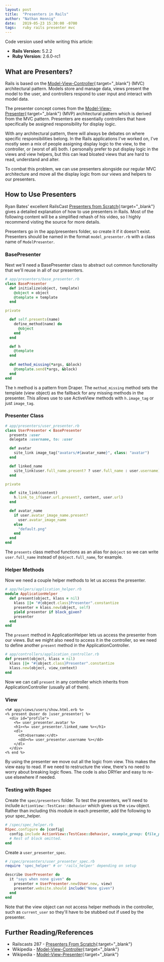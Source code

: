 ```yaml
---
layout: post
title:  "Presenters in Rails"
author: "Nathan Hennig"
date:   2019-05-23 15:30:00 -0700
tags:   ruby rails presenter mvc
---
```


Code version used while writing this article:
  * **Rails Version:**  5.2.2  
  * **Ruby Version:**   2.6.0-rc1

## What are Presenters?

Rails is based on the [Model-View-Controller](https://en.wikipedia.org/wiki/Model%E2%80%93view%E2%80%93controller){:target="_blank"} (MVC) architectural pattern. Models store and manage data, views present the model to the user, and controllers respond to user input and interact with model data.

The presenter concept comes from the [Model-View-Presenter](https://en.wikipedia.org/wiki/Model%E2%80%93view%E2%80%93presenter){:target="_blank"} (MVP) architectural pattern which is derived from the MVC pattern. Presenters are essentially controllers that have specifically be assigned responsibility for display logic.

With any architectural pattern, there will always be debates on where specific responsibilities belong. In the Rails applications I've worked on, I've mostly seen a mix of people assigning display logic to the view, to the controller, or (worst of all) both. I personally prefer to put display logic in the views and view helpers, but this can lead bloated views that are hard to read, understand and alter.

To combat this problem, we can use presenters alongside our regular MVC architecture and move all the display logic from our views and helpers to our presenters.

## How to Use Presenters

Ryan Bates' excellent RailsCast [Presenters from Scratch](http://railscasts.com/episodes/287-presenters-from-scratch){:target="_blank"} gives a detailed explanation of how to use presenters in Rails. Most of the following content will be a simplified rehash of his video, so I highly recommend visting the source for more details.

Presenters go in the app/presenters folder, so create it if it doesn't exist. Presenters should be named in the format `model_presenter.rb` with a class name of `ModelPresenter`.

### BasePresenter
Next we'll need a BasePresenter class to abstract out common functionality that we'll reuse in all of our presenters.

```ruby
# app/presenters/base_presenter.rb
class BasePresenter
  def initialize(object, template)
    @object = object
    @template = template
  end

private

  def self.presents(name)
    define_method(name) do
      @object
    end
  end

  def h
    @template
  end
 
  def method_missing(*args, &block)
    @template.send(*args, &block)
  end
end
```

The `h` method is a pattern from Draper. The `method_missing` method sets the template (view object) as the fallback for any missing methods in the presenter. This allows use to use ActiveView methods with `h.image_tag` or just `image_tag`.

### Presenter Class

```ruby
# app/presenters/user_presenter.rb
class UserPresenter < BasePresenter
  presents :user
  delegate :username, to: :user

  def avatar
    site_link image_tag("avatars/#{avatar_name}", class: "avatar")
  end

  def linked_name
    site_link(user.full_name.present? ? user.full_name : user.username)
  end

private

  def site_link(content)
    h.link_to_if(user.url.present?, content, user.url)
  end

  def avatar_name
    if user.avatar_image_name.present?
      user.avatar_image_name
    else
      "default.png"
    end
  end
end
```
The `presents` class method functions as an alias for `@object` so we can write `user.full_name` instead of `@object.full_name`, for example.

### Helper Methods
Now we need a couple helper methods to let us access the presenter.

```ruby
# app/helpers/application_helper.rb
module ApplicationHelper
  def present(object, klass = nil)
    klass ||= "#{object.class}Presenter".constantize
    presenter = klass.new(object, self)
    yield presenter if block_given?
    presenter
  end
end
```

The `present` method in ApplicationHelper lets us access the presenter from our views. But we might also need to access it in the controller, so we need to define another `present` method in the ApplicationController.

```ruby
# app/controllers/application_controller.rb
def present(object, klass = nil)
  klass ||= "#{object.class}Presenter".constantize
  klass.new(object, view_context)
end
```

Now we can call `present` in any controller which inherits from ApplicationController (usually all of them).

### View

```rails
<%# app/views/users/show.html.erb %>
<% present @user do |user_presenter| %>
  <div id="profile">
    <%= user_presenter.avatar %>
    <h1><%= user_presenter.linked_name %></h1>
    <dl>
      <dt>Username:</dt>
      <dd><%= user_presenter.username %></dd>
    </dl>
  </div>
<% end %>
```

By using the presenter we move out all the logic from view. This makes the view easy to read. If we need to restructure the view, there's no need to worry about breaking logic flows. The code is also DRYier and easy to re-use elsewhere if needed.

### Testing with Rspec
Create the `spec/presenters` folder. To test the presenters, we'll need to include `ActionView::TestCase::Behavior` which gives us the `view` object. Rather than including this module in each presenter, add the following to your spec_helper.

```ruby
# /spec/spec_helper.rb
RSpec.configure do |config|
  config.include ActionView::TestCase::Behavior, example_group: {file_path: %r{spec/presenters}}
  # Rest of block omitted.
end
```

Create a `user_presenter_spec`.

```ruby
# /spec/presenters/user_presenter_spec.rb
require 'spec_helper' # or 'rails_helper' depending on setup

describe UserPresenter do
  it "says when none given" do
    presenter = UserPresenter.new(User.new, view)
    presenter.website.should include("None given")
  end
end
```

Note that the view object can not access helper methods in the controller, such as `current_user` so they'll have to be stubbed out if used by the presenter.

## Further Reading/References

* Railscasts 287 - [Presenters From Scratch](http://railscasts.com/episodes/287-presenters-from-scratch){:target="_blank"}
* Wikipedia - [Model-View-Controller](https://en.wikipedia.org/wiki/Model%E2%80%93view%E2%80%93controller){:target="_blank"}
* Wikipedia - [Model-View-Presenter](https://en.wikipedia.org/wiki/Model%E2%80%93view%E2%80%93presenter){:target="_blank"}
